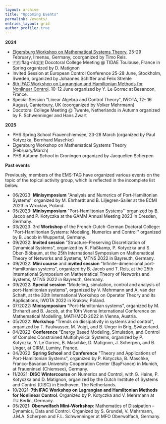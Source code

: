 ```yaml
---
layout: archive
title: "Upcoming Events"
permalink: /events/
entries_layout: grid
author_profile: true
---
```

  
**2024**

- [Elgersburg Workshop on Mathematical Systems Theory](https://www.tu-ilmenau.de/systpde/elgersburg-workshop), 25-29 February, Ilmenau, Germany, coorganized by Timo Reis.
- :fr::flag-nl::de: Docotoral College Meeting @ TIDAE Toulouse, France in Spring organized by D. Matignon
- Invited Session at European Control Conference 25-28 June, Stockholm, Sweden, organized by Johannes Schiffer and Felix Strehle
- [8th IFAC Workshop on Lagrangian and Hamiltonian Methods for Nonlinear Control](https://conferences.ifac-control.org/lhmnc24/). 10-12 June organized by Y. Le Gorrec at Besancon, France.
- Special Session "Linear Algebra and Control Theory", IWOTA, 12- 16 August, Canterbury, UK (coorganized by Volker Mehrmann)
- Docotoral College Meeting @ Twente, Netherlands in Autumn organized by F. Schwenninger and Hans Zwart

**2025**

- PHS Spring School Frauenchiemsee, 23-28 March (organized by Paul Kotyczka, Bernhard Maschke)
- Elgersburg Workshop on Mathematical Systems Theory (February/March)
- PHS Autumn School in Groningen organized by Jacquelien Scherpen


**Past events**

Previously, members of the EMS-TAG have organized various events on the topic of the topical activity group, which is reflected in the incomplete list below.

- 06/2023: **Minisymposium** "Analysis and Numerics of Port-Hamiltonian Systems'' organized by M. Ehrhardt and B. Liljegren-Sailer at the ECMI 2023 in Wrocław, Poland.
- 05/2023:  **Minisymposium** "Port-Hamiltonian Systems'' organized by B. Jacob and  P. Kotyczka at the GAMM Annual Meeting 2023 in Dresden, Germany.
- 03/2023: 3rd **Workshop** of the  French-Dutch-German Doctoral College: "Port-Hamiltonian Systems: Modeling, Numerics and Control'' organized by B.  Jacob in Wuppertal, Germany.
- 09/2022: **Invited session** "Structure-Preserving Discretization of Dynamical Systems", organized by K. Flaßkamp, P. Kotyczka and S. Ober-Blöbaum,  at the 25th  International Symposium on Mathematical Theory of Networks and Systems, MTNS 2022 in Bayreuth, Germany.
- 09/2022: **Mini course** and **invited session** "Infinite-dimensional port-Hamiltonian systems", organized by B. Jacob and T. Reis, at the 25th International Symposium on Mathematical Theory of Networks and Systems, MTNS 2022 in Bayreuth, Germany.
- 09/2022: **Special session** "Modeling, simulation, control and analysis of port-Hamiltonian systems", organized by V. Mehrmann and A. van der Schaft, at the 33th International Workshop on Operator Theory and its Applications, IWOTA 2022 in Krakow, Poland.
- 07/2022: **Minisymposium**  "Port-Hamiltonian systems", organized by  M. Ehrhardt and B. Jacob,  at the 10th Vienna International Conference on Mathematical Modelling, MATHMOD 2022 in Vienna, Austria.
- 05/2022: **Workshop** "Trends on dissipativity in systems and control", organized by T. Faulwasser, M. Voigt, and B. Unger in Brig, Switzerland.
- 04/2022:  **Conference** "Energy Based Modeling, Simulation, and Control of Complex Constrained Multiphysical Systems, organized by P. Kotyczka, Y. Le Gorrec, B. Maschke, D. Matignon, J. Scherpen, and B. Unger, at CIRM, Luminy, France.
- 04/2022:  **Spring School** and **Conference** "Theory and Applications of Port-Hamiltonian Systems", organized by P. Kotyczka, B. Maschke, Franco-Bavarian University Cooperation Center (BayFrance) in Munich, at Fraueninsel (Chiemsee), Germany.
- 11/2021: **DISC Wintercourse** on Numerics and Control, with G. Haine, P. Kotyczka and D. Matignon, organized by the Dutch Institute of Systems and Control (DISC) in Eindhoven, The Netherlands.
- 10/2021:  **7th IFAC Workshop on Lagrangian and Hamiltonian Methods for Nonlinear Control**. Organized by P. Kotyczka and V. Mehrmann at TU Berlin, Germany.
- 05/2021:  **Oberwolfach Mini-Workshop**: Mathematics of Dissipation – Dynamics, Data and Control. Organized by S. Grundel, V. Mehrmann, J.M.A. Scherpen and F.L. Schwenninger at MFO Oberwolfach, Germany.


